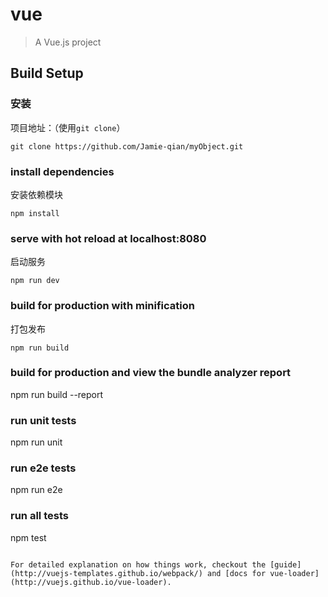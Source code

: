 # vue

> A Vue.js project

## Build Setup

### 安装

项目地址：（使用`git clone`）

```shell
git clone https://github.com/Jamie-qian/myObject.git

```

### install dependencies
安装依赖模块
```
npm install
```
### serve with hot reload at localhost:8080
启动服务
```
npm run dev
```
### build for production with minification
打包发布
```
npm run build
```
### build for production and view the bundle analyzer report
npm run build --report

### run unit tests
npm run unit

### run e2e tests
npm run e2e

### run all tests
npm test
```

For detailed explanation on how things work, checkout the [guide](http://vuejs-templates.github.io/webpack/) and [docs for vue-loader](http://vuejs.github.io/vue-loader).
